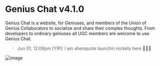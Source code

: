 # Genius Chat v4.1.0

Genius Chat is a website, for Geniuses, and members of the Union of Genius Collaborators to socialize and share their complex thoughts. From developers to ordinary geniuses all UGC members are welcome to use Genius Chat.

> Jun 01, 12:09pm [YIP]: I am ahenquote launchin rockets here 🚀🚀🚀

![image](https://user-images.githubusercontent.com/71291954/129407882-2ca66507-519a-40d9-aff3-ab17880ab40e.png)
